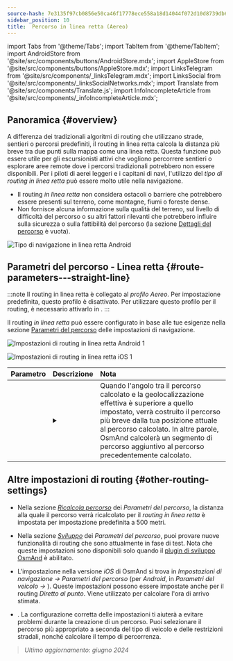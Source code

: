 ```yaml
---
source-hash: 7e3135f97cb0856e50ca46f17778ece558a18d14044f072d10d8739db6285192
sidebar_position: 10
title:  Percorso in linea retta (Aereo)
---
```

import Tabs from '@theme/Tabs';
import TabItem from '@theme/TabItem';
import AndroidStore from '@site/src/components/buttons/AndroidStore.mdx';
import AppleStore from '@site/src/components/buttons/AppleStore.mdx';
import LinksTelegram from '@site/src/components/_linksTelegram.mdx';
import LinksSocial from '@site/src/components/_linksSocialNetworks.mdx';
import Translate from '@site/src/components/Translate.js';
import InfoIncompleteArticle from '@site/src/components/_infoIncompleteArticle.mdx';


<InfoIncompleteArticle/>


## Panoramica {#overview}

A differenza dei tradizionali algoritmi di routing che utilizzano strade, sentieri o percorsi predefiniti, il routing in linea retta calcola la distanza più breve tra due punti sulla mappa come una linea retta. Questa funzione può essere utile per gli escursionisti attivi che vogliono percorrere sentieri o esplorare aree remote dove i percorsi tradizionali potrebbero non essere disponibili. Per i piloti di aerei leggeri e i capitani di navi, l'utilizzo del *tipo di routing in linea retta* può essere molto utile nella navigazione.

<!-- ![Esempio di navigazione in linea retta Android 1](@site/static/img/navigation/routing/straight_line_routing_andr_1.png) ![Esempio di navigazione in linea retta Android 1](@site/static/img/navigation/routing/straight_line_routing_andr_2.png) -->

- Il routing *in linea retta* non considera ostacoli o barriere che potrebbero essere presenti sul terreno, come montagne, fiumi o foreste dense.
- Non fornisce alcuna informazione sulla qualità del terreno, sul livello di difficoltà del percorso o su altri fattori rilevanti che potrebbero influire sulla sicurezza o sulla fattibilità del percorso (la sezione [Dettagli del percorso](../setup/route-details.md) è vuota).

![Tipo di navigazione in linea retta Android](@site/static/img/navigation/routing/straight_line_routing_andr.png)


## Parametri del percorso - Linea retta {#route-parameters---straight-line}

:::note
Il routing in linea retta è collegato al *profilo Aereo*. Per impostazione predefinita, questo profilo è disattivato. Per utilizzare questo profilo per il routing, è necessario attivarlo in *<Translate android="true" ids="shared_string_menu,shared_string_settings,application_profiles"/>*.
:::

Il routing *in linea retta* può essere configurato in base alle tue esigenze nella sezione [Parametri del percorso](../guidance/navigation-settings.md#route-parameters) delle impostazioni di navigazione.

<Tabs groupId="operating-systems" queryString="current-os">

<TabItem value="android" label="Android">

![Impostazioni di routing in linea retta Android 1](@site/static/img/navigation/routing/aircraft_routing_andr.png)

</TabItem>

<TabItem value="ios" label="iOS">

![Impostazioni di routing in linea retta iOS 1](@site/static/img/navigation/routing/straight_line_ios.png)

</TabItem>

</Tabs>

| Parametro | Descrizione | Nota |
|:------------|:---------------|:---------------|
| *<Translate android="true" ids="recalc_angle_dialog_title"/>* |  <details><summary> <Translate android="true" ids="recalc_angle_dialog_descr"/>  </summary>![Ricalcolo in linea retta Android](@site/static/img/navigation/routing/straight_line_recalculation_andr.png) </details>  | Quando l'angolo tra il percorso calcolato e la geolocalizzazione effettiva è superiore a quello impostato, verrà costruito il percorso più breve dalla tua posizione attuale al percorso calcolato. In altre parole, OsmAnd calcolerà un segmento di percorso aggiuntivo al percorso precedentemente calcolato. |


## Altre impostazioni di routing {#other-routing-settings}

- Nella sezione [*Ricalcola percorso*](../../navigation/guidance/navigation-settings.md#recalculate-route) dei *Parametri del percorso*, la distanza alla quale il percorso verrà ricalcolato per il *routing in linea retta* è impostata per impostazione predefinita a 500 metri.

- Nella sezione [*Sviluppo*](../guidance/navigation-settings.md#development-settings) dei *Parametri del percorso*, puoi provare nuove funzionalità di routing che sono attualmente in fase di test. Nota che queste impostazioni sono disponibili solo quando il [plugin di sviluppo OsmAnd](../../plugins/development.md) è abilitato.

- L'impostazione *[<Translate ios="true" ids="road_speeds"/>](../guidance/navigation-settings.md#road-speeds)* nella versione *iOS* di OsmAnd si trova in *Impostazioni di navigazione → Parametri del percorso* (per *Android*, in *Parametri del veicolo → [<Translate android="true" ids="default_speed_setting_title"/>](../guidance/navigation-settings.md#default-speed--road-speeds)*). Queste impostazioni possono essere impostate anche per il routing *Diretto al punto*. Viene utilizzato per calcolare l'ora di arrivo stimata.

- *[<Translate ios="true" ids="vehicle_parameters"/>](../guidance/navigation-settings.md#vehicle-parameters)*. La configurazione corretta delle impostazioni ti aiuterà a evitare problemi durante la creazione di un percorso. Puoi selezionare il percorso più appropriato a seconda del tipo di veicolo e delle restrizioni stradali, nonché calcolare il tempo di percorrenza.

> *Ultimo aggiornamento: giugno 2024*